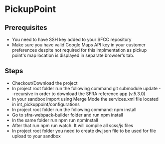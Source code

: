# PickupPoint
## Prerequisites
- You need to have SSH key added to your SFCC repository
- Make sure you have valid Google Maps API key in your customer preferences despite not required for this implmentation as pickup point's map location is displayed in separate browser's tab.

## Steps
- Checkout/Download the project
- In project root folder run the following command git submodule update --recursive in order to download the SFRA reference app (v.5.3.0)
- In your sandbox import using Merge Mode the services.xml file located in int_pickuppoint/configurations
- In project root folder run the following command: npm install
- Go to sfra-webpack-builder folder and run npm install
- In the same folder run npm run npmInstall
- After that run npm run watch. It will compile all scss/js files
- In project root folder you need to create dw.json file to be used for file upload to your sandbox
